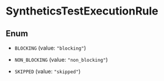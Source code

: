 # SyntheticsTestExecutionRule

## Enum

- `BLOCKING` (value: `"blocking"`)

- `NON_BLOCKING` (value: `"non_blocking"`)

- `SKIPPED` (value: `"skipped"`)
